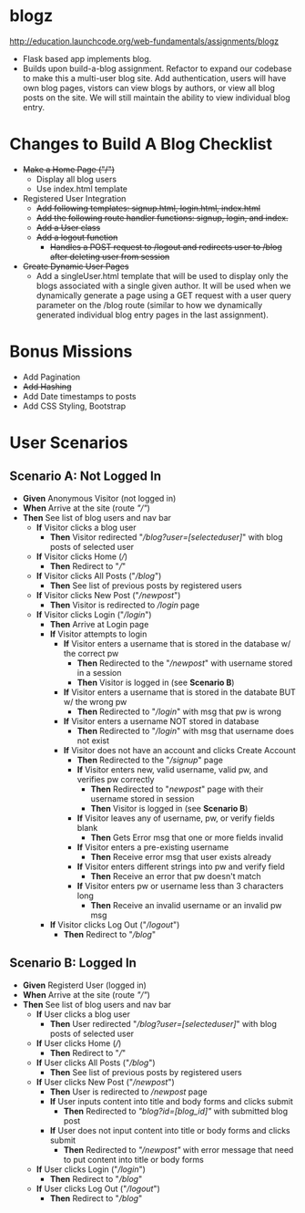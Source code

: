 # blogz
http://education.launchcode.org/web-fundamentals/assignments/blogz
- Flask based app implements blog.  
- Builds upon build-a-blog assignment.  Refactor to expand our codebase to make this a multi-user blog site.  Add authentication, users will have own blog pages, vistors can view blogs by authors, or view all blog posts on the site.  We will still maintain the ability to view individual blog entry.
 # Changes to Build A Blog Checklist
- ~~Make a Home Page ("/")~~
    - Display all blog users
    - Use index.html template
- Registered User Integration
    - ~~Add following templates: signup.html, login.html, index.html~~
    - ~~Add the following route handler functions: signup, login, and index.~~
    - ~~Add a User class~~
    - ~~Add a logout function~~
        - ~~Handles a POST request to /logout and redirects user to /blog after deleting user from session~~
- ~~Create Dynamic User Pages~~
    - Add a singleUser.html template that will be used to display only the blogs associated with a single given author. It will be used when we dynamically generate a page using a GET request with a user query parameter on the /blog route (similar to how we dynamically generated individual blog entry pages in the last assignment).
# Bonus Missions
- Add Pagination
- ~~Add Hashing~~
- Add Date timestamps to posts
- Add CSS Styling, Bootstrap 
# User Scenarios
## Scenario A: Not Logged In
- **Given** Anonymous Visitor (not logged in)
- **When** Arrive at the site (route _"/"_)
- **Then** See list of blog users and nav bar
    - **If** Visitor clicks a blog user
        - **Then** Visitor redirected "_/blog?user=[selecteduser]_" with blog posts of selected user
    - **If** Visitor clicks Home (_/_)
        - **Then** Redirect to "_/_"
    - **If** Visitor clicks All Posts ("_/blog_")
         - **Then** See list of previous posts by registered users
    - **If** Visitor clicks New Post ("_/newpost_")
        - **Then** Visitor is redirected to _/login_ page
    - **If** Visitor clicks Login ("_/login_")
        - **Then** Arrive at Login page
        - **If** Visitor attempts to login
            - **If** Visitor enters a username that is stored in the database w/ the correct pw
                - **Then** Redirected to the "_/newpost_" with username stored in a session
                - **Then** Visitor is logged in (see **Scenario B**)
            - **If** Visitor enters a username that is stored in the databate BUT w/ the wrong pw
                - **Then** Redirected to "_/login_" with msg that pw is wrong
            - **If** Visitor enters a username NOT stored in database
                - **Then** Redirected to "_/login_" with msg that username does not exist
            - **If** Visitor does not have an account and clicks Create Account
                - **Then** Redirected to the "_/signup_" page
                - **If** Visitor enters new, valid username, valid pw, and verifies pw correctly
                    - **Then** Redirected to "_newpost_" page with their username stored in session
                    - **Then** Visitor is logged in (see **Scenario B**)
                - **If** Visitor leaves any of username, pw, or verify fields blank
                    - **Then** Gets Error msg that one or more fields invalid
                - **If** Visitor enters a pre-existing username
                    - **Then** Receive error msg that user exists already
                - **If** Visitor enters different strings into pw and verify field
                    - **Then** Receive an error that pw doesn't match
                - **If** Visitor enters pw or username less than 3 characters long
                    - **Then** Receive an invalid username or an invalid pw msg
        - **If** Visitor clicks Log Out ("_/logout_")
            - **Then** Redirect to "_/blog_"
                 
## Scenario B: Logged In
- **Given** Registerd User (logged in)
- **When** Arrive at the site (route _"/"_)
- **Then** See list of blog users and nav bar
    - **If** User clicks a blog user
        - **Then** User redirected "_/blog?user=[selecteduser]_" with blog posts of selected user
    - **If** User clicks Home (_/_)
        - **Then** Redirect to "_/_"
    - **If** User clicks All Posts ("_/blog_")
         - **Then** See list of previous posts by registered users
    - **If** User clicks New Post ("_/newpost_")
        - **Then** User is redirected to _/newpost_ page
        - **If** User inputs content into title and body forms and clicks submit
            - **Then** Redirected to _"blog?id=[blog_id]"_ with submitted blog post 
        - **If** User does not input content into title or body forms and clicks submit
            - **Then** Redirected to _"/newpost"_ with error message that need to put content into title or body forms
    - **If** User clicks Login ("_/login_")
        - **Then** Redirect to "_/blog_"
    - **If** User clicks Log Out ("_/logout_")
        - **Then** Redirect to "_/blog_"



